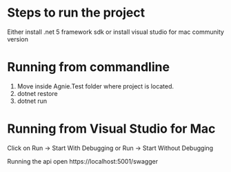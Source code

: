 # Steps to run the project
Either install .net 5 framework sdk or install visual studio for mac community version

# Running from commandline
1. Move inside Agnie.Test folder where project is located.
2. dotnet restore
3. dotnet run

# Running from Visual Studio for Mac
Click on Run -> Start With Debugging or Run -> Start Without Debugging

Running the api
open https://localhost:5001/swagger
